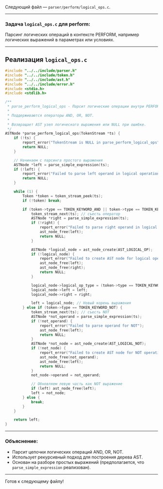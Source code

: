 Следующий файл — `parser/perform/logical_ops.c`.

---

### Задача `logical_ops.c` для perform:

Парсинг логических операций в контексте PERFORM, например логических выражений в параметрах или условиях.

---

## Реализация `logical_ops.c`

```c
#include "../../include/parser.h"
#include "../../include/token.h"
#include "../../include/ast.h"
#include "../../include/error.h"
#include <stdio.h>
#include <stdlib.h>

/**
 * parse_perform_logical_ops - Парсит логические операции внутри PERFORM.
 *
 * Поддерживаются операторы AND, OR, NOT.
 *
 * Возвращает AST узел логического выражения или NULL при ошибке.
 */
ASTNode *parse_perform_logical_ops(TokenStream *ts) {
    if (!ts) {
        report_error("TokenStream is NULL in parse_perform_logical_ops");
        return NULL;
    }

    // Начинаем с парсинга простого выражения
    ASTNode *left = parse_simple_expression(ts);
    if (!left) {
        report_error("Failed to parse left operand in logical operation");
        return NULL;
    }

    while (1) {
        Token *token = token_stream_peek(ts);
        if (!token) break;

        if (token->type == TOKEN_KEYWORD_AND || token->type == TOKEN_KEYWORD_OR) {
            token_stream_next(ts); // съесть оператор
            ASTNode *right = parse_simple_expression(ts);
            if (!right) {
                report_error("Failed to parse right operand in logical operation");
                ast_node_free(left);
                return NULL;
            }

            ASTNode *logical_node = ast_node_create(AST_LOGICAL_OP);
            if (!logical_node) {
                report_error("Failed to create AST node for logical operation");
                ast_node_free(left);
                ast_node_free(right);
                return NULL;
            }

            logical_node->logical_op_type = (token->type == TOKEN_KEYWORD_AND) ? LOGICAL_AND : LOGICAL_OR;
            logical_node->left = left;
            logical_node->right = right;

            left = logical_node; // Новый корень выражения
        } else if (token->type == TOKEN_KEYWORD_NOT) {
            token_stream_next(ts); // съесть NOT
            ASTNode *not_operand = parse_simple_expression(ts);
            if (!not_operand) {
                report_error("Failed to parse operand for NOT");
                ast_node_free(left);
                return NULL;
            }
            ASTNode *not_node = ast_node_create(AST_LOGICAL_NOT);
            if (!not_node) {
                report_error("Failed to create AST node for NOT operation");
                ast_node_free(not_operand);
                ast_node_free(left);
                return NULL;
            }
            not_node->operand = not_operand;

            // Обновляем левую часть как NOT выражение
            if (left) ast_node_free(left);
            left = not_node;
        } else {
            break;
        }
    }

    return left;
}
```

---

### Объяснение:

* Парсит цепочки логических операций AND, OR, NOT.
* Использует рекурсивный подход для построения дерева AST.
* Основан на разборе простых выражений (предполагается, что `parse_simple_expression` реализован).

---

Готов к следующему файлу!
